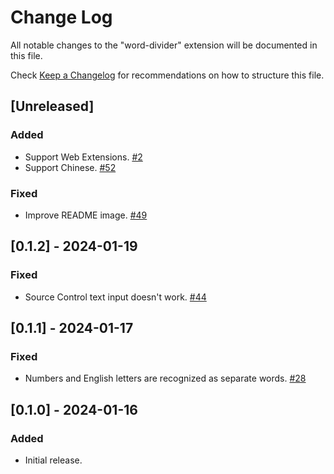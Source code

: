 # Change Log

All notable changes to the "word-divider" extension will be documented in this file.

Check [Keep a Changelog](http://keepachangelog.com/) for recommendations on how to structure this file.

## [Unreleased]

### Added

- Support Web Extensions. [#2](https://github.com/yutotnh/word-divider/issues/2)
- Support Chinese. [#52](https://github.com/yutotnh/word-divider/issues/52)

### Fixed

- Improve README image. [#49](https://github.com/yutotnh/word-divider/pull/49)

## [0.1.2] - 2024-01-19

### Fixed

- Source Control text input doesn't work. [#44](https://github.com/yutotnh/word-divider/issues/44)

## [0.1.1] - 2024-01-17

### Fixed

- Numbers and English letters are recognized as separate words. [#28](https://github.com/yutotnh/word-divider/issues/28)

## [0.1.0] - 2024-01-16

### Added

- Initial release.
